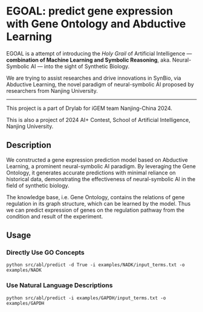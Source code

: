 # EGOAL: predict gene expression with Gene Ontology and Abductive Learning

EGOAL is a attempt of introducing the *Holy Grail*
of Artificial Intelligence
— **combination of Machine Learning and Symbolic Reasoning**, aka.
Neural-Symbolic AI — into the sight of Synthetic Biology.

We are trying to assist researches and drive innovations in SynBio, via
Abductive Learning, the novel paradigm of neural-symbolic AI
proposed by researchers from Nanjing University.

---

This project is a part of Drylab for iGEM team Nanjing-China 2024.

This is also a project of 2024 AI+ Contest, School of Artificial Intelligence,
Nanjing University.

## Description

We constructed a gene expression prediction model based on Abductive Learning, a prominent neural-symbolic AI paradigm. By leveraging the Gene Ontology, it generates accurate predictions with minimal reliance on historical data, demonstrating the effectiveness of neural-symbolic AI in the field of synthetic biology.

The knowledge base, i.e. Gene Ontology, contains the relations
of gene regulation in its graph structure, which can be learned by the model.
Thus we can predict expression of genes on the regulation pathway from the condition and result of the experiment.

## Usage

### Directly Use GO Concepts

```
python src/abl/predict -d True -i examples/NADK/input_terms.txt -o examples/NADK
```

### Use Natural Language Descriptions

```
python src/abl/predict -i examples/GAPDH/input_terms.txt -o examples/GAPDH
```
